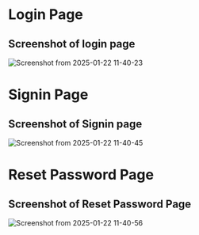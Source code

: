 # Login Page
## Screenshot of login page

![Screenshot from 2025-01-22 11-40-23](https://github.com/user-attachments/assets/7cd12525-0487-4608-b6f7-452aad74907a)


# Signin Page
## Screenshot of Signin page
![Screenshot from 2025-01-22 11-40-45](https://github.com/user-attachments/assets/2b2a7b8e-423c-439d-9b84-e61f133a20e8)


# Reset Password Page
## Screenshot of Reset Password Page

![Screenshot from 2025-01-22 11-40-56](https://github.com/user-attachments/assets/69392388-beee-4770-91be-7ceed8315ec5)

